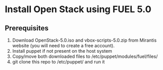 Install Open Stack using FUEL 5.0 
=================================


Prerequisites
-------------

1. Download OpenStack-5.0.iso and vbox-scripts-5.0.zip from Mirantis website (you will need to create a free account).
2. Install puppet if not present on the host system
3. Copy/move both downloaded files to /etc/puppet/modules/fuel/files/
3. git clone this repo to /etc/puppet/ and run it



